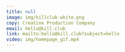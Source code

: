 ```yaml
---
title: null
image: img/killclub-white.png
copy: Creative Production Company
email: hello@kill.club
link: mailto:hello@kill.club?subject=hello
video: img/homepage_gif.mp4
---
```

